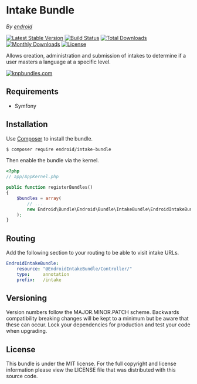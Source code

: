 Intake Bundle
=============

*By [endroid](http://endroid.nl/)*

[![Latest Stable Version](http://img.shields.io/packagist/v/endroid/intake-bundle.svg)](https://packagist.org/packages/endroid/intake-bundle)
[![Build Status](http://img.shields.io/travis/endroid/EndroidIntakeBundle.svg)](http://travis-ci.org/endroid/EndroidIntakeBundle)
[![Total Downloads](http://img.shields.io/packagist/dt/endroid/intake-bundle.svg)](https://packagist.org/packages/endroid/intake-bundle)
[![Monthly Downloads](http://img.shields.io/packagist/dm/endroid/intake-bundle.svg)](https://packagist.org/packages/endroid/intake-bundle)
[![License](http://img.shields.io/packagist/l/endroid/intake-bundle.svg)](https://packagist.org/packages/endroid/intake-bundle)

Allows creation, administration and submission of intakes to determine if a
user masters a language at a specific level.

[![knpbundles.com](http://knpbundles.com/endroid/EndroidIntakeBundle/badge-short)](http://knpbundles.com/endroid/EndroidIntakeBundle)

## Requirements

* Symfony

## Installation

Use [Composer](https://getcomposer.org/) to install the bundle.

``` bash
$ composer require endroid/intake-bundle
```

Then enable the bundle via the kernel.

``` php
<?php
// app/AppKernel.php

public function registerBundles()
{
    $bundles = array(
        // ...
        new Endroid\Bundle\Endroid\Bundle\IntakeBundle\EndroidIntakeBundle(),
    );
}
```

## Routing

Add the following section to your routing to be able to visit intake URLs.

``` yml
EndroidIntakeBundle:
    resource: "@EndroidIntakeBundle/Controller/"
    type:     annotation
    prefix:   /intake
```

## Versioning

Version numbers follow the MAJOR.MINOR.PATCH scheme. Backwards compatibility
breaking changes will be kept to a minimum but be aware that these can occur.
Lock your dependencies for production and test your code when upgrading.

## License

This bundle is under the MIT license. For the full copyright and license
information please view the LICENSE file that was distributed with this source code.
